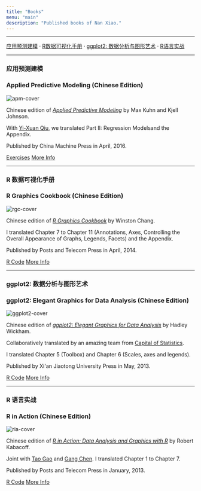 ```yaml
---
title: "Books"
menu: "main"
description: "Published books of Nan Xiao."
---
```


<div class="mx-0 mx-md-4">

<hr>

<div class="pt-3">
<div class="container">
<div class="row">
<div class="col">

<p>
<a href="#apm">应用预测建模</a>
&middot; <a href="#rgc">R数据可视化手册</a>
&middot; <a href="#ggplot2">ggplot2: 数据分析与图形艺术</a>
&middot; <a href="#ria">R语言实战</a>
</p>

</div>
</div>
</div>
</div>

<hr>

<a class="anchor" id="apm"></a>

### 应用预测建模

### Applied Predictive Modeling (Chinese Edition)

<div class="pt-3">
<div class="container">
<div class="row">
<div class="col">
<div class="row">
<div class="pl-4 col-md-2">
<img src="../image/book-apm-cover.jpg" class="img-fluid rounded" alt="apm-cover" />
</div>

<div class="col-md-10">

<p>
Chinese edition of <a href="https://www.springer.com/us/book/9781461468486"><em>Applied Predictive Modeling</em></a>
by Max Kuhn and Kjell Johnson.
</p>
<p>
With <a href="https://statr.me/">Yi-Xuan Qiu</a>, we translated
Part II: Regression Modelsand the Appendix.
</p>

<p>
Published by China Machine Press in April, 2016.
</p>

<p>
<a href="https://github.com/topepo/APM_Exercises" class="btn btn-outline-primary">Exercises</a>
<a href="https://book.douban.com/subject/26800150/" class="btn btn-outline-primary">More Info</a>
</p>

</div>
</div>
</div>
</div>
</div>
</div>

<hr>

<a class="anchor" id="rgc"></a>

### R 数据可视化手册

### R Graphics Cookbook (Chinese Edition)

<div class="pt-3">
<div class="container">
<div class="row">
<div class="col">
<div class="row">
<div class="pl-4 col-md-2">
<img src="../image/book-r-graphics-cookbook-cover.jpg" class="img-fluid rounded" alt="rgc-cover" />
</div>
<div class="col-md-10">

<p>
Chinese edition of <a href="http://shop.oreilly.com/product/0636920023135.do"><em>R Graphics Cookbook</em></a>
by Winston Chang.
</p>
<p>
I translated Chapter 7 to Chapter 11 (Annotations, Axes, Controlling the Overall Appearance of Graphs,
Legends, Facets) and the Appendix.
</p>

<p>
Published by Posts and Telecom Press in April, 2014.
</p>

<p>
<a href="https://github.com/cosname/gcookbook-translation" class="btn btn-outline-primary">R Code</a>
<a href="http://www.oreilly.com.cn/index.php?func=book&isbn=978-7-115-34227-0" class="btn btn-outline-primary">More Info</a>
</p>

</div>
</div>
</div>
</div>
</div>
</div>

<hr>

<a class="anchor" id="ggplot2"></a>

### ggplot2: 数据分析与图形艺术

### ggplot2: Elegant Graphics for Data Analysis (Chinese Edition)

<div class="pt-3">
<div class="container">
<div class="row">
<div class="col">
<div class="row">
<div class="pl-4 col-md-2">
<img src="../image/book-ggplot2-cover.jpg" class="img-fluid rounded" alt="ggplot2-cover" />
</div>
<div class="col-md-10">

<p>
Chinese edition of <a href="https://www.springer.com/us/book/9780387981413"><em>ggplot2: Elegant Graphics for
Data Analysis</em></a> by Hadley Wickham.
</p>

<p>
Collaboratively translated by an amazing team from <a href="https://cosx.org">Capital of Statistics</a>.
</p>

<p>
I translated Chapter 5 (Toolbox) and Chapter 6 (Scales, axes and legends).
</p>

<p>
Published by Xi'an Jiaotong University Press in May, 2013.
</p>

<p>
<a href="https://github.com/cosname/ggplot2-translation" class="btn btn-outline-primary">R Code</a>
<a href="https://book.douban.com/subject/24527091/" class="btn btn-outline-primary">More Info</a>
</p>

</div>
</div>
</div>
</div>
</div>
</div>

<hr>

<a class="anchor" id="ria"></a>

### R 语言实战
### R in Action (Chinese Edition)

<div class="pt-3">
<div class="container">
<div class="row">
<div class="col">
<div class="row">
<div class="pl-4 col-md-2">
<img src="../image/book-rinaction-cover.png" class="img-fluid rounded" alt="ria-cover" />
</div>
<div class="col-md-10">

<p>
Chinese edition of <a href="https://www.manning.com/books/r-in-action"><em>R in Action:
Data Analysis and Graphics with R</em></a> by Robert Kabacoff.
</p>

<p>
Joint with <a href="https://joegaotao.github.io">Tao Gao</a> and
<a href="https://www.wegene.com">Gang Chen</a>. I translated Chapter 1 to Chapter 7.
</p>

<p>
Published by Posts and Telecom Press in January, 2013.
</p>

<p>
<a href="https://github.com/kabacoff/RiA2" class="btn btn-outline-primary">R Code</a>
<a href="http://www.ituring.com.cn/book/857" class="btn btn-outline-primary">More Info</a>
</p>

</div>
</div>
</div>
</div>
</div>
</div>

</div>
